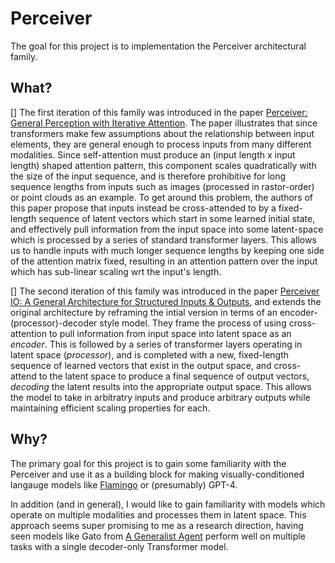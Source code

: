 # Perceiver
The goal for this project is to implementation the Perceiver architectural family.

## What?
[] The first iteration of this family was introduced in the paper [Perceiver: General Perception with Iterative Attention](https://arxiv.org/abs/2103.03206). The paper illustrates that since transformers make few assumptions about the relationship between input elements, they are general enough to process inputs from many different modalities. Since self-attention must produce an (input length x input length) shaped attention pattern, this component scales quadratically with the size of the input sequence, and is therefore prohibitive for long sequence lengths from inputs such as images (processed in rastor-order) or point clouds as an example. To get around this problem, the authors of this paper propose that inputs instead be cross-attended to by a fixed-length sequence of latent vectors which start in some learned initial state, and effectively pull information from the input space into some latent-space which is processed by a series of standard transformer layers. This allows us to handle inputs with much longer sequence lengths by keeping one side of the attention matrix fixed, resulting in an attention pattern over the input which has sub-linear scaling wrt the input's length.

[] The second iteration of this family was introduced in the paper [Perceiver IO: A General Architecture for Structured Inputs & Outputs](https://arxiv.org/abs/2107.14795), and extends the original architecture by reframing the intial version in terms of an encoder-(processor)-decoder style model. They frame the process of using cross-attention to pull information from input space into latent space as an *encoder*. This is followed by a series of transformer layers operating in latent space (*processor*), and is completed with a new, fixed-length sequence of learned vectors that exist in the output space, and cross-attend to the latent space to produce a final sequence of output vectors, *decoding* the latent results into the appropriate output space. This allows the model to take in arbitratry inputs and produce arbitrary outputs while maintaining efficient scaling properties for each.

## Why?
The primary goal for this project is to gain some familiarity with the Perceiver and use it as a building block for making visually-conditioned langauge models like [Flamingo](https://arxiv.org/abs/2204.14198) or (presumably) GPT-4.

In addition (and in general), I would like to gain familiarity with models which operate on multiple modalities and processes them in latent space. This approach seems super promising to me as a research direction, having seen models like Gato from [A Generalist Agent](https://arxiv.org/abs/2205.06175) perform well on multiple tasks with a single decoder-only Transformer model.
